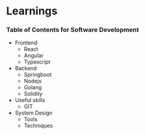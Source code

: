 # Learnings

### Table of Contents for Software Development
* Frontend
  - React
  - Angular 
  - Typescript
* Backend
  * Springboot
  * Nodejs
  * Golang
  * Solidity
* Useful skills
  * GIT
* System Design
  * Tools
  * Techniques
